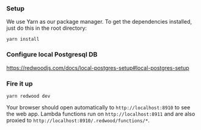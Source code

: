 ### Setup

We use Yarn as our package manager. To get the dependencies installed, just do this in the root directory:

```terminal
yarn install
```

### Configure local Postgresql DB

https://redwoodjs.com/docs/local-postgres-setup#local-postgres-setup

### Fire it up

```terminal
yarn redwood dev
```

Your browser should open automatically to `http://localhost:8910` to see the web app. Lambda functions run on `http://localhost:8911` and are also proxied to `http://localhost:8910/.redwood/functions/*`. 
